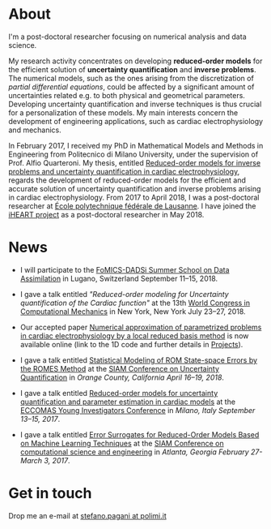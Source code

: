# About

I'm a post-doctoral researcher focusing on numerical analysis and data science.

My research activity concentrates on developing **reduced-order models** for the efficient solution of **uncertainty quantification** and **inverse problems**. The numerical models, such as the ones arising from the discretization of *partial differential equations*, could be affected by a significant amount of uncertainties related e.g. to both physical and geometrical parameters. Developing uncertainty quantification and inverse techniques is thus crucial for a personalization of these models. My main interests concern the development of engineering applications, such as cardiac electrophysiology and mechanics.

In February 2017, I received my PhD in Mathematical Models and Methods in Engineering from Politecnico di Milano University, under the supervision of Prof. Alfio Quarteroni. My thesis, entitled [Reduced-order models for inverse problems and uncertainty quantification in cardiac electrophysiology](https://www.politesi.polimi.it/bitstream/10589/131411/1/2017_02_PhD_Pagani.pdf), regards the development of reduced-order models for the efficient and accurate solution of uncertainty quantification and inverse problems arising in cardiac electrophysiology. From 2017 to April 2018, I was a post-doctoral researcher at [École polytechnique fédérale de Lausanne](https://www.epfl.ch). I have joined the [iHEART project](http://iheart.polimi.it) as a post-doctoral researcher in May 2018.




# News
* I will participate to the [FoMICS-DADSi Summer School on Data Assimilation](https://www.ics.usi.ch/index.php/news/285-fomics-dadsi-summer-school-on-data-assimilation) in Lugano, Switzerland September 11–15, 2018.


* I gave a talk entitled *"Reduced-order modeling for Uncertainty quantification of the Cardiac function"* at the 13th [World Congress in Computational Mechanics](http://www.wccm2018.org) in New York, New York July 23–27, 2018.

* Our accepted paper [Numerical approximation of parametrized problems in cardiac electrophysiology by a local reduced basis method](https://www.sciencedirect.com/science/article/pii/S0045782518303001) is now available online (link to the 1D code and further details in [Projects](/project-page)).

* I gave a talk entitled [Statistical Modeling of ROM State-space Errors by the ROMES Method](http://meetings.siam.org/sess/dsp_talk.cfm?p=90204) at the [SIAM Conference on Uncertainty Quantification](https://www.siam.org/meetings/uq18/) in *Orange County, California April 16–19, 2018*.

* I gave a talk entitled [Reduced-order models for uncertainty quantification and parameter estimation in cardiac models](https://drive.google.com/file/d/0B1cHhhg2HlVbdkthZGxwOVVHeTQ/view) at the [ECCOMAS Young Investigators Conference](https://www.eko.polimi.it/index.php/YIC2017/conf) in *Milano, Italy September 13–15, 2017*.

* I gave a talk entitled [Error Surrogates for Reduced-Order Models Based on Machine Learning Techniques](http://meetings.siam.org/sess/dsp_talk.cfm?p=81796) at the [SIAM Conference on computational science and engineering](https://www.siam.org/meetings/cse17/) in *Atlanta, Georgia February 27-March 3, 2017*.

# Get in touch

Drop me an e-mail at [stefano.pagani at polimi.it](mailto:stefano.pagani@polimi.it)
